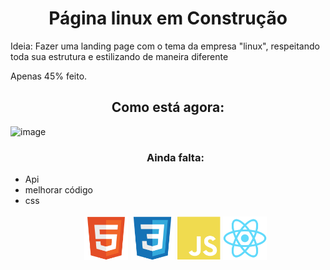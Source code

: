 <h1 align="center"> Página linux em Construção </h1>




Ideia:
Fazer uma landing page com o tema da empresa "linux", respeitando toda sua estrutura e estilizando de maneira diferente

Apenas 45% feito.

<h2 align="center">Como está agora:</h2>

![image](https://user-images.githubusercontent.com/96242187/177959749-11fcaf98-8b48-4956-867a-1d00b056d018.png)
<ul>
<h3 align="center">Ainda falta:</h3>

<li>Api</li>

<li>melhorar código</li>

<li>css</li>

<div align="center"><br>
  <img align="center" alt="Lu-HTML" height="70" width="70" src="https://raw.githubusercontent.com/devicons/devicon/master/icons/html5/html5-original.svg">
  <img align="center" alt="Lu-CSS"  height="70" width="70" src="https://raw.githubusercontent.com/devicons/devicon/master/icons/css3/css3-original.svg">
  <img align="center" alt="Lu-Js"   height="70" width="70" src="https://raw.githubusercontent.com/devicons/devicon/master/icons/javascript/javascript-plain.svg">
  <img align="center" alt="Lu-React"  height="70" width="70" src="https://raw.githubusercontent.com/devicons/devicon/master/icons/react/react-original.svg">
 
</div>
